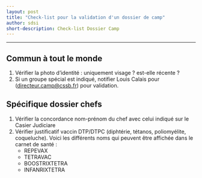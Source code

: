 ```yaml
---
layout: post
title: "Check-list pour la validation d'un dossier de camp"
author: sdsi
short-description: Check-list Dossier Camp
---
```


-----

## Commun à tout le monde

1. Vérifier la photo d’identité : uniquement visage ? est-elle récente ?
2. Si un groupe spécial est indiqué, notifier Louis Calais pour (directeur.camp@cssb.fr) pour validation.

## Spécifique dossier chefs

1. Vérifier la concordance nom-prénom du chef avec celui indiqué sur le Casier Judiciare
2. Vérifier justificatif vaccin DTP/DTPC (diphtérie, tétanos, poliomyélite, coqueluche). Voici les différents noms qui peuvent être affichée dans le carnet de santé :
    - REPEVAX
    - TETRAVAC
    - BOOSTRIXTETRA
    - INFANRIXTETRA